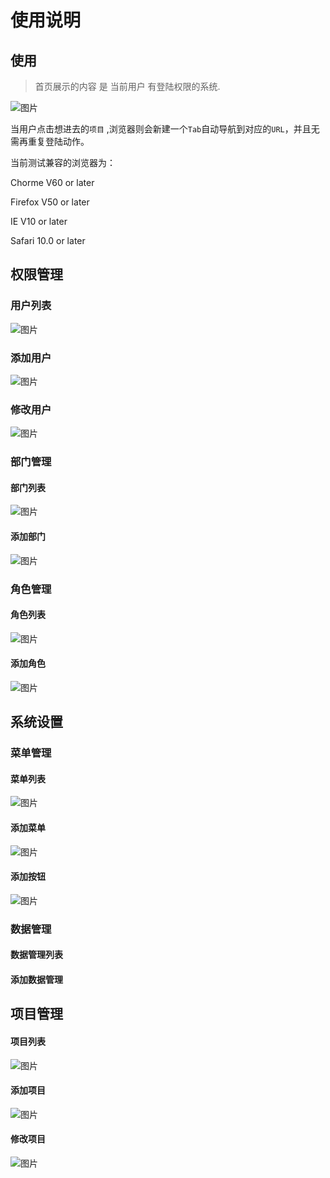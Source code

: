 # 使用说明

## 使用

> 首页展示的内容 是 当前用户 有登陆权限的系统.

![图片](/guide/1.png)


当用户点击想进去的`项目` ,浏览器则会新建一个`Tab`自动导航到对应的`URL`，并且无需再重复登陆动作。

当前测试兼容的浏览器为：

Chorme V60 or later

Firefox V50 or later

IE V10 or later

Safari 10.0 or later

## 权限管理

### 用户列表

![图片](/guide/2.png)

### 添加用户

![图片](/guide/3.png)

### 修改用户

![图片](/guide/4.png)

### 部门管理

#### 部门列表

![图片](/guide/5.png)


#### 添加部门

![图片](/guide/6.png)

### 角色管理
#### 角色列表

![图片](/guide/8.png)



#### 添加角色

![图片](/guide/8.png)

## 系统设置

### 菜单管理
   #### 菜单列表
   ![图片](/guide/9.png)
   #### 添加菜单
   ![图片](/guide/10.png)
   #### 添加按钮
   ![图片](/guide/11.png)


### 数据管理
  #### 数据管理列表
  #### 添加数据管理

## 项目管理
  #### 项目列表
  ![图片](/guide/12.png)
  #### 添加项目
  ![图片](/guide/13.png)
  #### 修改项目
  ![图片](/guide/14.png)